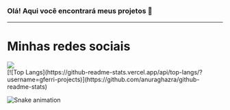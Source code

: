 ### Olá! Aqui você encontrará meus projetos 👋
------------------------------------------
# Minhas redes sociais
<a href="https://www.instagram.com/gferri.com_" alt="Instagram" target="_blank">
  <img src="https://img.shields.io/badge/-Instagram-DF0174?style=for-the-badge&labelColor=DF0174&logo=instagram&logoColor=white&link=https://www.instagram.com/gferri.com_">
</a>
<br>
[![Top Langs](https://github-readme-stats.vercel.app/api/top-langs/?username=gferri-projects)](https://github.com/anuraghazra/github-readme-stats)<br>


![Snake animation](https://github.com/USERNAME/USERNAME/blob/output/github-contribution-grid-snake.svg)




<!--
**gferri-projects/gferri-projects** is a ✨ _special_ ✨ repository because its `README.md` (this file) appears on your GitHub profile.

Here are some ideas to get you started:

- 🔭 I’m currently working on ...
- 🌱 I’m currently learning ...
- 👯 I’m looking to collaborate on ...
- 🤔 I’m looking for help with ...
- 💬 Ask me about ...
- 📫 How to reach me: ...
- 😄 Pronouns: ...
- ⚡ Fun fact: ...
-->

